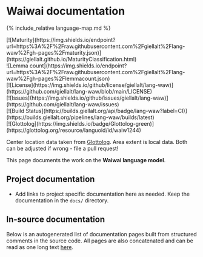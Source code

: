 # Waiwai documentation

<div class="twocolumn map" markdown="1">

{% include_relative language-map.md %}

<div class="badges" markdown="1">
[![Maturity](https://img.shields.io/endpoint?url=https%3A%2F%2Fraw.githubusercontent.com%2Fgiellalt%2Flang-waw%2Fgh-pages%2Fmaturity.json)](https://giellalt.github.io/MaturityClassification.html) <br/>
![Lemma count](https://img.shields.io/endpoint?url=https%3A%2F%2Fraw.githubusercontent.com%2Fgiellalt%2Flang-waw%2Fgh-pages%2Flemmacount.json) <br/>
[![License](https://img.shields.io/github/license/giellalt/lang-waw)](https://github.com/giellalt/lang-waw/blob/main/LICENSE) <br/>
[![Issues](https://img.shields.io/github/issues/giellalt/lang-waw)](https://github.com/giellalt/lang-waw/issues) <br/>
[![Build Status](https://builds.giellalt.org/api/badge/lang-waw?label=CI)](https://builds.giellalt.org/pipelines/lang-waw/builds/latest) <br/>
[![Glottolog](https://img.shields.io/badge/Glottolog-green)](https://glottolog.org/resource/languoid/id/waiw1244)
</div>

Center location data taken from [Glottolog](https://glottolog.org/). Area extent is local data. Both can be adjusted if wrong - file a pull request!

</div>

This page documents the work on the **Waiwai language model**. 

## Project documentation

* Add links to project specific documentation here as needed. Keep the documentation in the `docs/` directory.

## In-source documentation

Below is an autogenerated list of documentation pages built from structured comments in the source code. All pages are also concatenated and can be read as one long text [here](waw.md).

